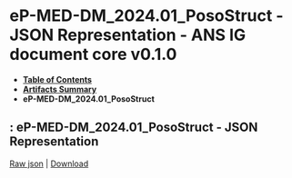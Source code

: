 # eP-MED-DM_2024.01_PosoStruct - JSON Representation - ANS IG document core v0.1.0

* [**Table of Contents**](toc.md)
* [**Artifacts Summary**](artifacts.md)
* **eP-MED-DM_2024.01_PosoStruct**

## : eP-MED-DM_2024.01_PosoStruct - JSON Representation

[Raw json](Binary-eP-MED-DM-2024.01-PosoStruct.json) | [Download](Binary-eP-MED-DM-2024.01-PosoStruct.json)

